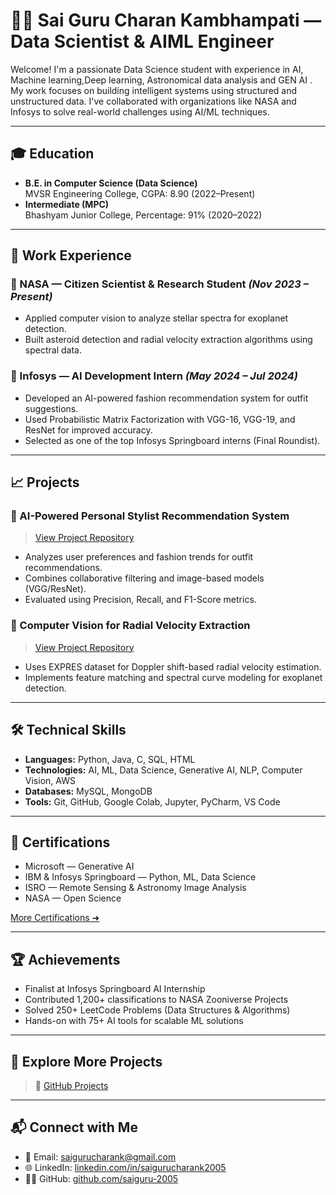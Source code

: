 # 👨‍💻 Sai Guru Charan Kambhampati — Data Scientist & AIML Engineer

Welcome! I'm a passionate Data Science student with experience in AI, Machine learning,Deep learning, Astronomical data analysis and GEN AI . My work focuses on building intelligent systems using structured and unstructured data. I've collaborated with organizations like NASA and Infosys to solve real-world challenges using AI/ML techniques.

---

## 🎓 Education

- **B.E. in Computer Science (Data Science)**  
  MVSR Engineering College, CGPA: 8.90 (2022–Present)
- **Intermediate (MPC)**  
  Bhashyam Junior College, Percentage: 91% (2020–2022)

---

## 💼 Work Experience

### 🚀 NASA — Citizen Scientist & Research Student *(Nov 2023 – Present)*
- Applied computer vision to analyze stellar spectra for exoplanet detection.
- Built asteroid detection and radial velocity extraction algorithms using spectral data.

### 🤖 Infosys — AI Development Intern *(May 2024 – Jul 2024)*
- Developed an AI-powered fashion recommendation system for outfit suggestions.
- Used Probabilistic Matrix Factorization with VGG-16, VGG-19, and ResNet for improved accuracy.
- Selected as one of the top Infosys Springboard interns (Final Roundist).

---

## 📈 Projects

### 👗 AI-Powered Personal Stylist Recommendation System
> [View Project Repository](https://github.com/saiguru-2005)

- Analyzes user preferences and fashion trends for outfit recommendations.
- Combines collaborative filtering and image-based models (VGG/ResNet).
- Evaluated using Precision, Recall, and F1-Score metrics.

### 🌌 Computer Vision for Radial Velocity Extraction
> [View Project Repository](https://github.com/saiguru-2005)

- Uses EXPRES dataset for Doppler shift-based radial velocity estimation.
- Implements feature matching and spectral curve modeling for exoplanet detection.

---

## 🛠️ Technical Skills

- **Languages:** Python, Java, C, SQL, HTML
- **Technologies:** AI, ML, Data Science, Generative AI, NLP, Computer Vision, AWS
- **Databases:** MySQL, MongoDB
- **Tools:** Git, GitHub, Google Colab, Jupyter, PyCharm, VS Code

---

## 📜 Certifications

- Microsoft — Generative AI
- IBM & Infosys Springboard — Python, ML, Data Science
- ISRO — Remote Sensing & Astronomy Image Analysis
- NASA — Open Science

[More Certifications ➜](https://www.linkedin.com/in/saigurucharank2005/details/certifications/)

---

## 🏆 Achievements

- Finalist at Infosys Springboard AI Internship
- Contributed 1,200+ classifications to NASA Zooniverse Projects
- Solved 250+ LeetCode Problems (Data Structures & Algorithms)
- Hands-on with 75+ AI tools for scalable ML solutions

---

## 📂 Explore More Projects

> 🔗 [GitHub Projects](https://github.com/saiguru-2005?tab=repositories)

---

## 📬 Connect with Me

- 📧 Email: saigurucharank@gmail.com  
- 🌐 LinkedIn: [linkedin.com/in/saigurucharank2005](https://linkedin.com/in/saigurucharank2005)  
- 🧑‍💻 GitHub: [github.com/saiguru-2005](https://github.com/saiguru-2005)

